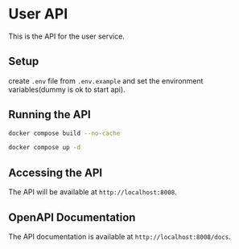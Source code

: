 # User API

This is the API for the user service.

## Setup

create `.env` file from `.env.example` and set the environment variables(dummy is ok to start api).

## Running the API

```bash
docker compose build --no-cache
```

```bash
docker compose up -d
```

## Accessing the API

The API will be available at `http://localhost:8008`.

## OpenAPI Documentation

The API documentation is available at `http://localhost:8008/docs`.
